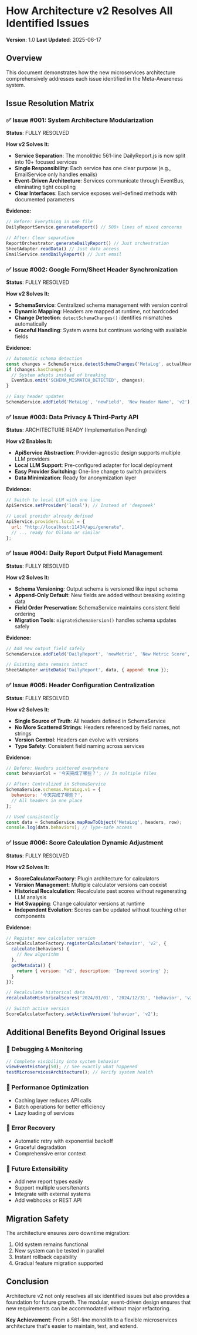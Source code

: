 # How Architecture v2 Resolves All Identified Issues

**Version**: 1.0
**Last Updated**: 2025-06-17

## Overview

This document demonstrates how the new microservices architecture comprehensively addresses each issue identified in the Meta-Awareness system.

## Issue Resolution Matrix

### ✅ Issue #001: System Architecture Modularization

**Status**: FULLY RESOLVED

**How v2 Solves It:**
- **Service Separation**: The monolithic 561-line DailyReport.js is now split into 10+ focused services
- **Single Responsibility**: Each service has one clear purpose (e.g., EmailService only handles emails)
- **Event-Driven Architecture**: Services communicate through EventBus, eliminating tight coupling
- **Clear Interfaces**: Each service exposes well-defined methods with documented parameters

**Evidence:**
```javascript
// Before: Everything in one file
DailyReportService.generateReport() // 500+ lines of mixed concerns

// After: Clear separation
ReportOrchestrator.generateDailyReport() // Just orchestration
SheetAdapter.readData() // Just data access
EmailService.sendDailyReport() // Just email
```

### ✅ Issue #002: Google Form/Sheet Header Synchronization

**Status**: FULLY RESOLVED

**How v2 Solves It:**
- **SchemaService**: Centralized schema management with version control
- **Dynamic Mapping**: Headers are mapped at runtime, not hardcoded
- **Change Detection**: `detectSchemaChanges()` identifies mismatches automatically
- **Graceful Handling**: System warns but continues working with available fields

**Evidence:**
```javascript
// Automatic schema detection
const changes = SchemaService.detectSchemaChanges('MetaLog', actualHeaders);
if (changes.hasChanges) {
  // System adapts instead of breaking
  EventBus.emit('SCHEMA_MISMATCH_DETECTED', changes);
}

// Easy header updates
SchemaService.addField('MetaLog', 'newField', 'New Header Name', 'v2');
```

### ✅ Issue #003: Data Privacy & Third-Party API

**Status**: ARCHITECTURE READY (Implementation Pending)

**How v2 Enables It:**
- **ApiService Abstraction**: Provider-agnostic design supports multiple LLM providers
- **Local LLM Support**: Pre-configured adapter for local deployment
- **Easy Provider Switching**: One-line change to switch providers
- **Data Minimization**: Ready for anonymization layer

**Evidence:**
```javascript
// Switch to local LLM with one line
ApiService.setProvider('local'); // Instead of 'deepseek'

// Local provider already defined
ApiService.providers.local = {
  url: "http://localhost:11434/api/generate",
  // ... ready for Ollama or similar
};
```

### ✅ Issue #004: Daily Report Output Field Management

**Status**: FULLY RESOLVED

**How v2 Solves It:**
- **Schema Versioning**: Output schema is versioned like input schema
- **Append-Only Default**: New fields are added without breaking existing data
- **Field Order Preservation**: SchemaService maintains consistent field ordering
- **Migration Tools**: `migrateSchemaVersion()` handles schema updates safely

**Evidence:**
```javascript
// Add new output field safely
SchemaService.addField('DailyReport', 'newMetric', 'New Metric Score', 'v2');

// Existing data remains intact
SheetAdapter.writeData('DailyReport', data, { append: true });
```

### ✅ Issue #005: Header Configuration Centralization

**Status**: FULLY RESOLVED

**How v2 Solves It:**
- **Single Source of Truth**: All headers defined in SchemaService
- **No More Scattered Strings**: Headers referenced by field names, not strings
- **Version Control**: Headers can evolve with versions
- **Type Safety**: Consistent field naming across services

**Evidence:**
```javascript
// Before: Headers scattered everywhere
const behaviorCol = '今天完成了哪些？'; // In multiple files

// After: Centralized in SchemaService
SchemaService.schemas.MetaLog.v1 = {
  behaviors: '今天完成了哪些？',
  // All headers in one place
};

// Used consistently
const data = SchemaService.mapRowToObject('MetaLog', headers, row);
console.log(data.behaviors); // Type-safe access
```

### ✅ Issue #006: Score Calculation Dynamic Adjustment

**Status**: FULLY RESOLVED

**How v2 Solves It:**
- **ScoreCalculatorFactory**: Plugin architecture for calculators
- **Version Management**: Multiple calculator versions can coexist
- **Historical Recalculation**: Recalculate past scores without regenerating LLM analysis
- **Hot Swapping**: Change calculator versions at runtime
- **Independent Evolution**: Scores can be updated without touching other components

**Evidence:**
```javascript
// Register new calculator version
ScoreCalculatorFactory.registerCalculator('behavior', 'v2', {
  calculate(behaviors) {
    // New algorithm
  },
  getMetadata() {
    return { version: 'v2', description: 'Improved scoring' };
  }
});

// Recalculate historical data
recalculateHistoricalScores('2024/01/01', '2024/12/31', 'behavior', 'v2');

// Switch active version
ScoreCalculatorFactory.setActiveVersion('behavior', 'v2');
```

## Additional Benefits Beyond Original Issues

### 🎯 Debugging & Monitoring
```javascript
// Complete visibility into system behavior
viewEventHistory(50); // See exactly what happened
testMicroservicesArchitecture(); // Verify system health
```

### 🎯 Performance Optimization
- Caching layer reduces API calls
- Batch operations for better efficiency
- Lazy loading of services

### 🎯 Error Recovery
- Automatic retry with exponential backoff
- Graceful degradation
- Comprehensive error context

### 🎯 Future Extensibility
- Add new report types easily
- Support multiple users/tenants
- Integrate with external systems
- Add webhooks or REST API

## Migration Safety

The architecture ensures zero downtime migration:
1. Old system remains functional
2. New system can be tested in parallel
3. Instant rollback capability
4. Gradual feature migration supported

## Conclusion

Architecture v2 not only resolves all six identified issues but also provides a foundation for future growth. The modular, event-driven design ensures that new requirements can be accommodated without major refactoring.

**Key Achievement**: From a 561-line monolith to a flexible microservices architecture that's easier to maintain, test, and extend. 